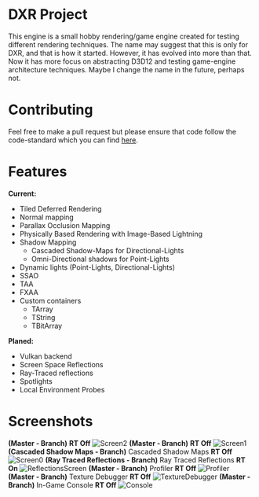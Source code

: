 # DXR Project
This engine is a small hobby rendering/game engine created for testing different rendering techniques. The name may suggest that this is only for DXR, and that is how it started. However, it has evolved into more than that. Now it has more focus on abstracting D3D12 and testing game-engine architecture techniques. Maybe I change the name in the future, perhaps not.

# Contributing
Feel free to make a pull request but please ensure that code follow the code-standard which you can find [here](CodeStandard.md).

# Features
**Current:**
* Tiled Deferred Rendering
* Normal mapping
* Parallax Occlusion Mapping
* Physically Based Rendering with Image-Based Lightning
* Shadow Mapping
    * Cascaded Shadow-Maps for Directional-Lights
    * Omni-Directional shadows for Point-Lights 
* Dynamic lights (Point-Lights, Directional-Lights)
* SSAO
* TAA
* FXAA
* Custom containers
    * TArray
    * TString
    * TBitArray

**Planed:**
* Vulkan backend
* Screen Space Reflections
* Ray-Traced reflections
* Spotlights
* Local Environment Probes

# Screenshots
**(Master - Branch)** **RT Off**
![Screen2](Screenshots/screen2.png? "Screen2")
**(Master - Branch)** **RT Off**
![Screen1](Screenshots/screen1.png? "Screen1")
**(Cascaded Shadow Maps - Branch)** Cascaded Shadow Maps **RT Off**
![Screen0](Screenshots/screen0.png? "Screen0")
**(Ray Traced Reflections - Branch)** Ray Traced Reflections **RT On**
![ReflectionsScreen](Screenshots/ReflectionsScreen.png? "ReflectionsScreen") 
**(Master - Branch)** Profiler **RT Off**
![Profiler](Screenshots/Profiler.png? "Profiler") 
**(Master - Branch)** Texture Debugger **RT Off**
![TextureDebugger](Screenshots/TextureDebugger.png? "TextureDebugger") 
**(Master - Branch)** In-Game Console **RT Off**
![Console](Screenshots/Console.png? "Console") 



